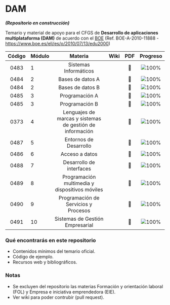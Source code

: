 # DAM

*****(Repositorio en construcción)*****

Temario y material de apoyo para el CFGS de **Desarrollo de aplicaciones multiplataforma (DAM)** de acuerdo con el [BOE](https://www.boe.es/eli/es/o/2010/07/13/edu2000) (Ref. 
    BOE-A-2010-11888 - https://www.boe.es/eli/es/o/2010/07/13/edu2000)
    
| Código | Módulo |                          Materia                         | Wiki | PDF | Progreso |
|:------:|--------|:--------------------------------------------------------:|:----:|:---:|:--------:|
|  0483  | 1      |                   Sistemas Informáticos                  |      |:floppy_disk:|![100%](https://progress-bar.dev/00) |
|  0484  | 2      |                     Bases de datos A                     |      |:floppy_disk:|![100%](https://progress-bar.dev/00) |
|  0484  | 2      |                     Bases de datos B                     |      |:floppy_disk:|![100%](https://progress-bar.dev/00) |
|  0485  | 3      |                      Programación A                      |      |:floppy_disk:|![100%](https://progress-bar.dev/00) |
|  0485  | 3      |                      Programación B                      |      |:floppy_disk:|![100%](https://progress-bar.dev/00) |
|  0373  | 4      | Lenguajes de marcas y sistemas de gestión de información |      |:floppy_disk:|![100%](https://progress-bar.dev/00) |
|  0487  | 5      |                  Entornos de Desarrollo                  |      |:floppy_disk:|![100%](https://progress-bar.dev/00) |
|  0486  | 6      |                      Acceso a datos                      |      |:floppy_disk:|![100%](https://progress-bar.dev/00) |
|  0488  | 7      |                 Desarrollo de interfaces                 |      |:floppy_disk:|![100%](https://progress-bar.dev/00) |
| 0489   | 8      | Programación multimedia y dispositivos móviles           |      |:floppy_disk:|![100%](https://progress-bar.dev/00) |
| 0490   | 9      | Programación de Servicios y Procesos                     |      |:floppy_disk:|![100%](https://progress-bar.dev/00) |
| 0491   | 10     | Sistemas de Gestión Empresarial                          |      |:floppy_disk:|![100%](https://progress-bar.dev/00) |

### Qué encontrarás en este repositorio
- Contenidos mínimos del temario oficial.
- Código de ejemplo.
- Recursos web y bibliográficos.

### Notas
- Se excluyen del repositorio las materias Formación y orientación laboral (FOL) y Empresa e iniciativa emprendedora (EIE).
- Ver wiki para poder contrubir (pull request).
